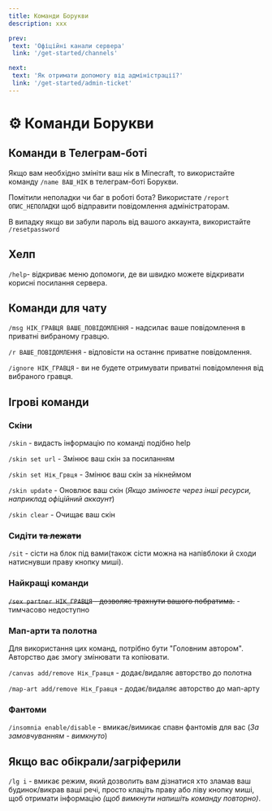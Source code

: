 ```yaml
---
title: Команди Борукви
description: xxx

prev:
 text: 'Офіційні канали сервера'
 link: '/get-started/channels'

next:
 text: 'Як отримати допомогу від адміністрації?'
 link: '/get-started/admin-ticket'
---
```


<!-- 
ТODO:
1. Перебрати команди які тут знаходяться
2. Оновити скріншоти та дописи
-->

# ⚙️ Команди Борукви
## Команди в Телеграм-боті
Якщо вам необхідно змініти ваш нік в Minecraft, то використайте команду `/name ВАШ_НІК` в телеграм-боті Борукви.

Помітили неполадки чи баг в роботі бота? Використате `/report ОПИС_НЕПОЛАДКИ` щоб відправити повідомлення адміністраторам.

В випадку якщо ви забули пароль від вашого аккаунта, використайте `/resetpassword`
<!--## Команди для косметики
`/сm` - відкриває меню вибору шапок.

`/is` - відкриває меню вибору скінів на зброю, інструменти, броню.
-->
## Хелп
`/help`- відкриває меню допомоги, де ви швидко можете відкривати корисні посилання сервера.

## Команди для чату
`/msg НІК_ГРАВЦЯ ВАШЕ_ПОВІДОМЛЕННЯ` - надсилає ваше повідомлення в приватні вибраному гравцю.

<!--`/pm НІК_ГРАВЦЯ` - вмикає режим приватних повідомлень, тобто всі ваші повідомлення в чаті будуть надсилатись в приватні вибраному гравцю.-->

`/r ВАШЕ_ПОВІДОМЛЕННЯ` - відповісти на останнє приватне повідомлення.

`/ignore НІК_ГРАВЦЯ` - ви не будете отримувати приватні повідомлення від вибраного гравця.

## Ігрові команди

### Скіни
`/skin` - видасть інформацію по команді подібно help

`/skin set url` - Змінює ваш скін за посиланням

`/skin set Нік_Грвця` - Змінює ваш скін за нікнеймом

`/skin update` - Оновлює ваш скін (*Якщо змінюєте через інші ресурси, наприклад офіційний аккаунт*)

`/skin clear` - Очищає ваш скін

### Сидіти ~~та лежати~~

<!--`/crawl` - пересуватися лежачи.-->

`/sit` - сісти на блок під вами(також сісти можна на напівблоки й сходи натиснувши праву кнопку миші).

### Найкращі команди

~~`/sex partner НІК_ГРАВЦЯ` - дозволяє трахнути вашого побратима.~~ - тимчасово недоступно

### Мап-арти та полотна

Для використання цих команд, потрібно бути "Головним автором". Авторство дає змогу змінювати та копіювати.

`/canvas add/remove Нік_Гравця` - додає/видаляє авторство до полотна

`/map-art add/remove Нік_Гравця` - додає/видаляє авторство до мап-арту


### Фантоми

`/insomnia enable/disable` - вмикає/вимикає спавн фантомів для вас (*За замовчуванням - вимкнуто*)

## Якщо вас обікрали/загріферили
`/lg i` - вмикає режим, який дозволить вам дізнатися хто зламав ваш будинок/викрав ваші речі, просто клаціть праву або ліву кнопку миші, щоб отримати інформацію *(щоб вимкнути напишіть команду повторно)*.